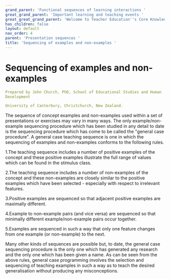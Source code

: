 ```yaml
---
grand_parent: 'Functional sequences of learning interactions '
great_grand_parent: 'Important learning and teaching events '
great_great_grand_parent: 'Welcome to Teacher Education''s Core Knowledge and Skills.'
has_children: false
layout: default
nav_order: 4
parent: 'Presentation sequences '
title: 'Sequencing of examples and non-examples '
---
```

# Sequencing of examples and non-examples


```yaml
Prepared by John Church, PhD, School of Educational Studies and Human
Development

University of Canterbury, Christchurch, New Zealand.
```


The sequence of concept examples and non-examples used within a set of
presentations or exercises may vary in many ways. The only
example/non-example sequencing procedure which has been studied in any
detail to date is the sequencing procedure which has come to be called
the "general case procedure". A general case teaching sequence is one in
which the sequencing of examples and non-examples conforms to the
following rules.

1.The teaching sequence includes a number of positive examples of the
concept and these positive examples illustrate the full range of values
which can be found in the stimulus class.

2.The teaching sequence includes a number of non-examples of the concept
and these non-examples are closely similar to the positive examples
which have been selected - especially with respect to irrelevant
features.

3.Positive examples are sequenced so that adjacent positive examples are
maximally different.

4.Example to non-example pairs (and vice versa) are sequenced so that
minimally different example/non-example pairs occur together.

5.Examples are sequenced in such a way that only one feature changes
from one example (or non-example) to the next.

Many other kinds of sequences are possible but, to date, the general
case sequencing procedure is the only one which has generated any
research and the only one which has been given a name. As can be seen
from the above rules, general case programming involves the selection
and sequencing of teaching examples in such a way as to teach the
desired generalisation without producing any misconceptions.
